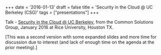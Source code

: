 +++
date = '2016-01-13'
draft = false
title = 'Security in the Cloud @ UC Berkeley (CSG)'
tags = ["presentations"]
+++

Talk - [Security in the Cloud @ UC Berkeley](https://billallison.org/staticfiles/BillAllison-CSG-201601-CloudSecurity.pdf), from the Common Solutions Group, January 2016 at Rice University, Houston TX.

<!-- more -->
[This was a second version with some expanded slides and more time for discussion due to 
interest (and lack of enough time on the agenda at the prior meeting).]